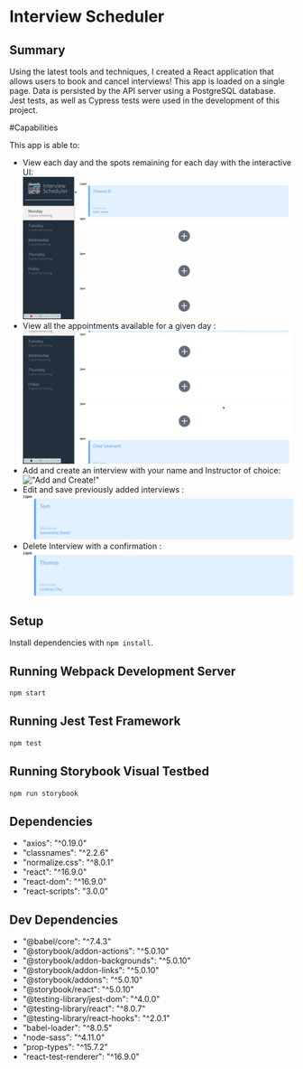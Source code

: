 # Interview Scheduler

## Summary

Using the latest tools and techniques, I created a React application that allows users to book and cancel interviews! This app is loaded on a single page. Data is persisted by the API server using a PostgreSQL database. Jest tests, as well as Cypress tests were used in the development of this project.


#Capabilities

This app is able to:

- View each day and the spots remaining for each day with the interactive UI:
!["View Days!"](https://github.com/ThomasBogdanov/scheduler/blob/master/public/GIFs/ViewDays.gif?raw=true)
- View all the appointments available for a given day :
!["View Appointments!"](https://github.com/ThomasBogdanov/scheduler/blob/master/public/GIFs/ViewApps.gif?raw=true)
- Add and create an interview with your name and Instructor of choice:
!["Add and Create!"](https://github.com/ThomasBogdanov/scheduler/blob/master/public/GIFs/AddApp.gif?raw=true)
- Edit and save previously added interviews :
!["Edit!"](https://github.com/ThomasBogdanov/scheduler/blob/master/public/GIFs/EditApp.gif?raw=true)
- Delete Interview with a confirmation :
!["Delete!"](https://github.com/ThomasBogdanov/scheduler/blob/master/public/GIFs/DeleteApp.gif?raw=true)

## Setup

Install dependencies with `npm install`.

## Running Webpack Development Server

```sh
npm start
```

## Running Jest Test Framework

```sh
npm test
```

## Running Storybook Visual Testbed

```sh
npm run storybook
```

## Dependencies
- "axios": "^0.19.0"
- "classnames": "^2.2.6"
- "normalize.css": "^8.0.1"
- "react": "^16.9.0"
- "react-dom": "^16.9.0"
- "react-scripts": "3.0.0"

## Dev Dependencies

- "@babel/core": "^7.4.3"
- "@storybook/addon-actions": "^5.0.10"
- "@storybook/addon-backgrounds": "^5.0.10"
- "@storybook/addon-links": "^5.0.10"
- "@storybook/addons": "^5.0.10"
- "@storybook/react": "^5.0.10"
- "@testing-library/jest-dom": "^4.0.0"
- "@testing-library/react": "^8.0.7"
- "@testing-library/react-hooks": "^2.0.1"
- "babel-loader": "^8.0.5"
- "node-sass": "^4.11.0"
- "prop-types": "^15.7.2"
- "react-test-renderer": "^16.9.0"

